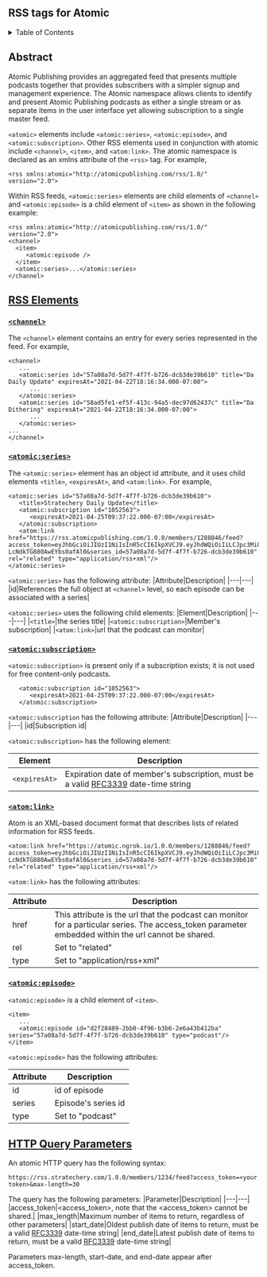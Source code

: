 RSS tags for Atomic
---
<details>
<summary>Table of Contents</summary>

* [RSS Elements](https://github.com/ModelRocket/decanter/wiki/Atomic-RSS-Namespace#rss-elements)
* * [\<channel\>](https://github.com/ModelRocket/decanter/wiki/Atomic-RSS-Namespace#channel)
* * [\<atomic:series\>](https://github.com/ModelRocket/decanter/wiki/Atomic-RSS-Namespace#atomicSeries)
* * [\<atomic:subscription\>](https://github.com/ModelRocket/decanter/wiki/Atomic-RSS-Namespace#atomicSubscription)
* * [\<atom:link\>](https://github.com/ModelRocket/decanter/wiki/Atomic-RSS-Namespace#atomLink)
* * [\<atomic:episode\>](https://github.com/ModelRocket/decanter/wiki/Atomic-RSS-Namespace#atomicEpisode)
* [HTTP Query Parameters](https://github.com/ModelRocket/decanter/wiki/Atomic-RSS-Namespace#http-query-parameters)
</details>

Abstract
---

Atomic Publishing provides an aggregated feed that presents multiple podcasts together that provides subscribers with a simpler signup and management experience. The Atomic namespace allows clients to identify and present Atomic Publishing podcasts as either a single stream or as separate items in the user interface yet allowing subscription to a single master feed. 

`<atomic>` elements include `<atomic:series>`, `<atomic:episode>`, and `<atomic:subscription>`. Other RSS elements used in conjunction with atomic include `<channel>`, `<item>`, and `<atom:link>`. The atomic namespace is declared as an xmlns attribute of the `<rss>` tag. For example,

```
<rss xmlns:atomic="http://atomicpublishing.com/rss/1.0/" version="2.0">
```

Within RSS feeds, `<atomic:series>` elements are child elements of `<channel>` and `<atomic:episode>` is a child element of `<item>` as shown in the following example:

```
<rss xmlns:atomic="http://atomicpublishing.com/rss/1.0/" version="2.0"> 
<channel>
  <item>
     <atomic:episode />
  </item>
  <atomic:series>...</atomic:series>
</channel>
```

[RSS Elements](#rss-elements)
---
### [`<channel>`](#channel)

The `<channel>` element contains an entry for every series represented in the feed. For example,

```
<channel>
   ...
   <atomic:series id="57a08a7d-5d7f-4f7f-b726-dcb3de39b610" title="Da Daily Update" expiresAt="2021-04-22T18:16:34.000-07:00">
      ...
   </atomic:series>
   <atomic:series id="58ad5fe1-ef5f-413c-94a5-dec97d62437c" title="Da Dithering" expiresAt="2021-04-22T18:16:34.000-07:00">
      ...
   </atomic:series>
...
</channel>
```

### [`<atomic:series>`](#atomicSeries)

The `<atomic:series>` element has an object id attribute, and it uses child elements `<title>`, `<expiresAt>`, and `<atom:link>`. For example,

```
<atomic:series id="57a08a7d-5d7f-4f7f-b726-dcb3de39b610">
   <title>Stratechery Daily Update</title>
   <atomic:subscription id="1052563">
      <expiresAt>2021-04-25T09:37:22.000-07:00</expiresAt>
   </atomic:subscription>
   <atom:link href="https://rss.atomicpublishing.com/1.0.0/members/1288846/feed?access_token=eyJhbGciOiJIUzI1NiIsInR5cCI6IkpXVCJ9.eyJhdWQiOiIiLCJpc3MiOiJjb29wZXIuZGVjYW50ZXIuZm0iLCJpdGEiOiIyMDIwLTA0LTA4VDAyOjAzOjA5Ljc3NVoiLCJqdGkiOiIzNTE4NThkZS1hODQyLTRkM2EtOTEyNC1iY2RkZmFiMmU1OGYiLCJzY29wZSI6ImZlZWQucmVhZCBlcGlzb2RlLnN0cmVhbSIsInN1YiI6IjEyODg4NDYifQ.jSEZW1K56CP6X4GmsIKi-LcNdkTG880AwEYbs0afAl0&series_id=57a08a7d-5d7f-4f7f-b726-dcb3de39b610" rel="related" type="application/rss+xml"/>
</atomic:series>
```

`<atomic:series>` has the following attribute:
|Attribute|Description|
|---|---|
|id|References the full object at `<channel>` level, so each episode can be associated with a series|

`<atomic:series>` uses the following child elements:
|Element|Description|
|---|---|
|`<title>`|the series title|
|`<atomic:subscription>`|Member's subscription|
|`<atom:link>`|url that the podcast can monitor|

### [`<atomic:subscription>`](#atomicSubscription)
`<atomic:subscription>` is present only if a subscription exists; it is not used for free content-only podcasts.
```
   <atomic:subscription id="1052563">
      <expiresAt>2021-04-25T09:37:22.000-07:00</expiresAt>
   </atomic:subscription>
```

`<atomic:subscription` has the following attribute:
|Attribute|Description|
|---|---|
|id|Subscription id|

`<atomic:subscription>` has the following element:

|Element|Description|
|---|---|
|`<expiresAt>`|Expiration date of member's subscription, must be a valid [RFC3339](https://tools.ietf.org/html/rfc3339) date-time string|

### [`<atom:link>`](#atomLink)
Atom is an XML-based document format that describes lists of related information for RSS feeds.

```
<atom:link href="https://atomic.ngrok.io/1.0.0/members/1288846/feed?access_token=eyJhbGciOiJIUzI1NiIsInR5cCI6IkpXVCJ9.eyJhdWQiOiIiLCJpc3MiOiJjb29wZXIuZGVjYW50ZXIuZm0iLCJpdGEiOiIyMDIwLTA0LTA4VDAyOjAzOjA5Ljc3NVoiLCJqdGkiOiIzNTE4NThkZS1hODQyLTRkM2EtOTEyNC1iY2RkZmFiMmU1OGYiLCJzY29wZSI6ImZlZWQucmVhZCBlcGlzb2RlLnN0cmVhbSIsInN1YiI6IjEyODg4NDYifQ.jSEZW1K56CP6X4GmsIKi-LcNdkTG880AwEYbs0afAl0&series_id=57a08a7d-5d7f-4f7f-b726-dcb3de39b610" rel="related" type="application/rss+xml"/>
```

`<atom:link>` has the following attributes:

|Attribute|Description|
|---|---|
|href|This attribute is the url that the podcast can monitor for a particular series. The access_token parameter embedded within the url cannot be shared.|
|rel|Set to "related"|
|type|Set to "application/rss+xml"|


### [`<atomic:episode>`](#atomicEpisode)

`<atomic:episode>` is a child element of `<item>`.

```
<item>
   ...
   <atomic:episode id="d2f28489-2bb0-4f96-b3b6-2e6a43b412ba" series="57a08a7d-5d7f-4f7f-b726-dcb3de39b610" type="podcast"/>
</item>
```

`<atomic:episode>` has the following attributes:

|Attribute|Description|
|---|---|
|id|id of episode|
|series|Episode's series id|
|type|Set to "podcast"|

[HTTP Query Parameters](#http-query-parameters)
---
An atomic HTTP query has the following syntax:
```
https://rss.stratechery.com/1.0.0/members/1234/feed?access_token=<your token>&max-length=30
```
The query has the following parameters:
|Parameter|Description|
|---|---|
|access_token|<access_token>, note that the <access_token> cannot be shared.|
|max_length|Maximum number of items to return, regardless of other parameters|
|start_date|Oldest publish date of items to return, must be a valid [RFC3339](https://tools.ietf.org/html/rfc3339) date-time string|
|end_date|Latest publish date of items to return, must be a valid [RFC3339](https://tools.ietf.org/html/rfc3339) date-time string|

Parameters max-length, start-date, and end-date appear after access_token.

